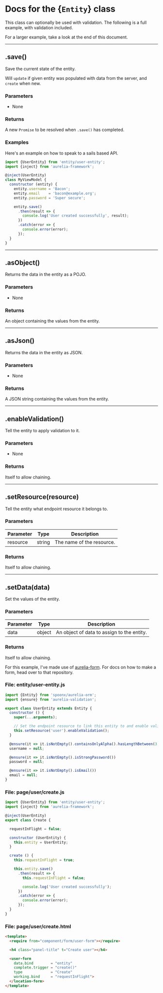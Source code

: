 Docs for the {`Entity`} class
=======

This class can optionally be used with validation. 
The following is a full example, with validation included.

For a larger example, take a look at the end of this document.

---------

.save()
------

Save the current state of the entity.

Will `update` if given entity was populated with data from the server, and `create` when new.

### Parameters

* None

### Returns
A new `Promise` to be resolved when `.save()` has completed.

### Examples
Here's an example on how to speak to a sails based API.

```javascript
import {UserEntity} from 'entity/user-entity';
import {inject} from 'aurelia-framework';

@inject(UserEntity)
class MyViewModel {
  constructor (entity) {
    entity.username = 'Bacon';
    entity.email    = 'bacon@example.org';
    entity.password = 'Super secure';

    entity.save()
      .then(result => {
        console.log('User created successfully', result);
      })
      .catch(error => {
        console.error(error);
      });
  }
}
```

---------

.asObject()
------

Returns the data in the entity as a POJO.

### Parameters

* None

### Returns
An object containing the values from the entity.

---------

.asJson()
------

Returns the data in the entity as JSON.

### Parameters

* None

### Returns
A JSON string containing the values from the entity.

---------

.enableValidation()
------

Tell the entity to apply validation to it.

### Parameters

* None

### Returns
Itself to allow chaining.

---------

.setResource(resource)
------

Tell the entity what endpoint resource it belongs to.

### Parameters

| Parameter | Type   | Description               |
| --------- | ------ | ------------------------- |
| resource  | string | The name of the resource. |

### Returns
Itself to allow chaining.

---------

.setData(data)
------

Set the values of the entity.

### Parameters

| Parameter | Type   | Description                                |
| --------- | ------ | ------------------------------------------ |
| data      | object | An object of data to assign to the entity. |

### Returns
Itself to allow chaining.

For this example, I've made use of [aurelia-form](https://github.com/SpoonX/aurelia-form).
For docs on how to make a form, head over to that repository.

### File: entity/user-entity.js

```javascript
import {Entity} from 'spoonx/aurelia-orm';
import {ensure} from 'aurelia-validation';

export class UserEntity extends Entity {
  constructor () {
    super(...arguments);

    // Set the endpoint resource to link this entity to and enable validation.
    this.setResource('user').enableValidation();
  }

  @ensure(it => it.isNotEmpty().containsOnlyAlpha().hasLengthBetween(3, 20))
  username = null;

  @ensure(it => it.isNotEmpty().isStrongPassword())
  password = null;

  @ensure(it => it.isNotEmpty().isEmail())
  email = null;
}
```

### File: page/user/create.js

```javascript
import {UserEntity} from 'entity/user-entity';
import {inject} from 'aurelia-framework';

@inject(UserEntity)
export class Create {

  requestInFlight = false;

  constructor (UserEntity) {
    this.entity = UserEntity;
  }

  create () {
    this.requestInFlight = true;

    this.entity.save()
      .then(result => {
        this.requestInFlight = false;

        console.log('User created successfully');
      })
      .catch(error => {
        console.error(error);
      });
  }
}
```

### File: page/user/create.html

```html
<template>
  <require from="component/form/user-form"></require>

  <h4 class="panel-title" t="Create user"></h4>

  <user-form
    data.bind        = "entity"
    complete.trigger = "create()"
    type             = "Create"
    working.bind     = "requestInFlight">
  </location-form>
</template>

```
